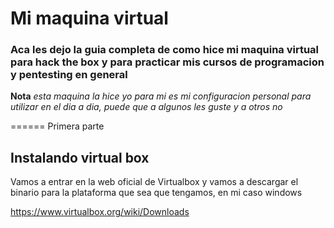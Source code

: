 # Mi maquina virtual
### Aca les dejo la guia completa de como hice mi maquina virtual para hack the box y para practicar mis cursos de programacion y pentesting en general 


**Nota** *_esta maquina la hice yo para mi es mi configuracion personal para utilizar en el dia a dia, puede que a algunos les guste y a otros no_*

====== Primera parte

## Instalando virtual box


Vamos a entrar en la web oficial de Virtualbox y vamos a descargar el binario para la plataforma que sea que tengamos, en mi caso windows 

<https://www.virtualbox.org/wiki/Downloads>

